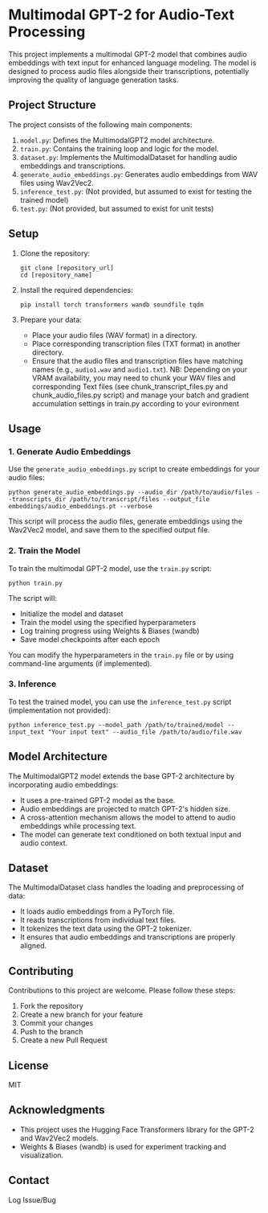 # Multimodal GPT-2 for Audio-Text Processing

This project implements a multimodal GPT-2 model that combines audio embeddings with text input for enhanced language modeling. The model is designed to process audio files alongside their transcriptions, potentially improving the quality of language generation tasks.

## Project Structure

The project consists of the following main components:

1. `model.py`: Defines the MultimodalGPT2 model architecture.
2. `train.py`: Contains the training loop and logic for the model.
3. `dataset.py`: Implements the MultimodalDataset for handling audio embeddings and transcriptions.
4. `generate_audio_embeddings.py`: Generates audio embeddings from WAV files using Wav2Vec2.
5. `inference_test.py`: (Not provided, but assumed to exist for testing the trained model)
6. `test.py`: (Not provided, but assumed to exist for unit tests)

## Setup

1. Clone the repository:
   ```
   git clone [repository_url]
   cd [repository_name]
   ```

2. Install the required dependencies:
   ```
   pip install torch transformers wandb soundfile tqdm
   ```

3. Prepare your data:
   - Place your audio files (WAV format) in a directory. 
   - Place corresponding transcription files (TXT format) in another directory.
   - Ensure that the audio files and transcription files have matching names (e.g., `audio1.wav` and `audio1.txt`).
    NB: Depending on your VRAM availability, you may need to chunk your WAV files
     and corresponding Text files (see chunk_transcript_files.py and chunk_audio_files.py script) and manage your batch and 
     gradient accumulation settings in train.py according to your evironment
     
## Usage

### 1. Generate Audio Embeddings

Use the `generate_audio_embeddings.py` script to create embeddings for your audio files:

```
python generate_audio_embeddings.py --audio_dir /path/to/audio/files --transcripts_dir /path/to/transcript/files --output_file embeddings/audio_embeddings.pt --verbose
```

This script will process the audio files, generate embeddings using the Wav2Vec2 model, and save them to the specified output file.

### 2. Train the Model

To train the multimodal GPT-2 model, use the `train.py` script:

```
python train.py
```

The script will:
- Initialize the model and dataset
- Train the model using the specified hyperparameters
- Log training progress using Weights & Biases (wandb)
- Save model checkpoints after each epoch

You can modify the hyperparameters in the `train.py` file or by using command-line arguments (if implemented).

### 3. Inference

To test the trained model, you can use the `inference_test.py` script (implementation not provided):

```
python inference_test.py --model_path /path/to/trained/model --input_text "Your input text" --audio_file /path/to/audio/file.wav
```

## Model Architecture

The MultimodalGPT2 model extends the base GPT-2 architecture by incorporating audio embeddings:

- It uses a pre-trained GPT-2 model as the base.
- Audio embeddings are projected to match GPT-2's hidden size.
- A cross-attention mechanism allows the model to attend to audio embeddings while processing text.
- The model can generate text conditioned on both textual input and audio context.

## Dataset

The MultimodalDataset class handles the loading and preprocessing of data:

- It loads audio embeddings from a PyTorch file.
- It reads transcriptions from individual text files.
- It tokenizes the text data using the GPT-2 tokenizer.
- It ensures that audio embeddings and transcriptions are properly aligned.

## Contributing

Contributions to this project are welcome. Please follow these steps:

1. Fork the repository
2. Create a new branch for your feature
3. Commit your changes
4. Push to the branch
5. Create a new Pull Request

## License

MIT

## Acknowledgments

- This project uses the Hugging Face Transformers library for the GPT-2 and Wav2Vec2 models.
- Weights & Biases (wandb) is used for experiment tracking and visualization.

## Contact

Log Issue/Bug